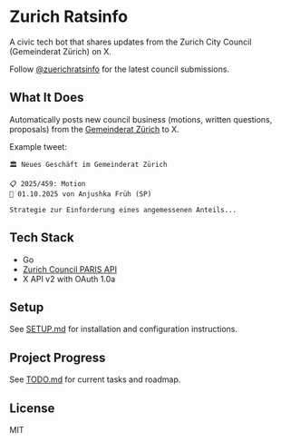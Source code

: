 # Zurich Ratsinfo

A civic tech bot that shares updates from the Zurich City Council (Gemeinderat Zürich) on X.

Follow [@zuerichratsinfo](https://x.com/zuerichratsinfo) for the latest council submissions.

## What It Does

Automatically posts new council business (motions, written questions, proposals) from the [Gemeinderat Zürich](https://www.gemeinderat-zuerich.ch/) to X.

Example tweet:

```
🏛️ Neues Geschäft im Gemeinderat Zürich

📋 2025/459: Motion
📅 01.10.2025 von Anjushka Früh (SP)

Strategie zur Einforderung eines angemessenen Anteils...
```

## Tech Stack

- Go
- [Zurich Council PARIS API](https://opendatazurich.github.io/paris-api/)
- X API v2 with OAuth 1.0a

## Setup

See [SETUP.md](SETUP.md) for installation and configuration instructions.

## Project Progress

See [TODO.md](TODO.md) for current tasks and roadmap.

## License

MIT
